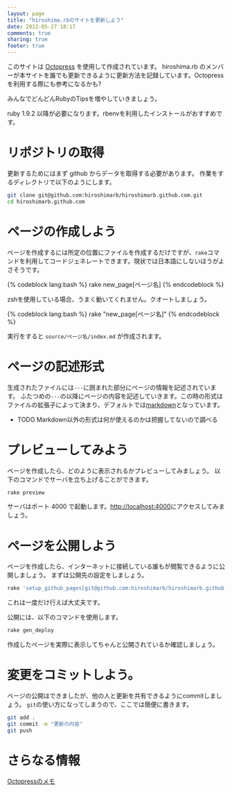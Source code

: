 ```yaml
---
layout: page
title: "hiroshima.rbのサイトを更新しよう"
date: 2012-05-27 18:17
comments: true
sharing: true
footer: true
---
```


このサイトは [Octopress](http://octopress.org/) を使用して作成されています。
hiroshima.rb のメンバーが本サイトを誰でも更新できるように更新方法を記録しています。Octopress を利用する際にも参考になるかも?

みんなでどんどんRubyのTipsを増やしていきましょう。

ruby 1.9.2 以降が必要になります。rbenvを利用したインストールがおすすめです。

# リポジトリの取得

更新するためにはまず github からデータを取得する必要があります。
作業をするディレクトリで以下のようにします。

``` bash
git clone git@github.com:hiroshimarb/hiroshimarb.github.com.git
cd hiroshimarb.github.com
```

# ページの作成しよう

ページを作成するには所定の位置にファイルを作成するだけですが、`rake`コマンドを利用してコードジェネレートできます。現状では日本語にしないほうがよさそうです。

{% codeblock lang:bash %}
rake new_page[ページ名]
{% endcodeblock %}

zshを使用している場合、うまく動いてくれません。クオートしましょう。

{% codeblock lang:bash %}
rake "new_page[ページ名]"
{% endcodeblock %}

実行をすると
`source/ページ名/index.md` が作成されます。

# ページの記述形式

生成されたファイルには`---`に囲まれた部分にページの情報を記述されています。
ふたつめの`---`の以降にページの内容を記述していきます。この時の形式はファイルの拡張子によって決まり、デフォルトでは[markdown](http://daringfireball.net/projects/markdown/)となっています。

- TODO Markdown以外の形式は何が使えるのかは把握してないので調べる

# プレビューしてみよう

ページを作成したら、どのように表示されるかプレビューしてみましょう。
以下のコマンドでサーバを立ち上げることができます。

``` bash
rake preview
```

サーバはポート 4000 で起動します。[http://localhost:4000](http://localhost:4000)にアクセスしてみましょう。

# ページを公開しよう

ページを作成したら、インターネットに接続している誰もが閲覧できるように公開しましょう。
まずは公開先の設定をしましょう。

``` bash
rake 'setup_github_pages[git@github.com:hiroshimarb/hiroshimarb.github.com.git]'
```

これは一度だけ行えば大丈夫です。

公開には、以下のコマンドを使用します。

```bash
rake gen_deploy
```

作成したページを実際に表示してちゃんと公開されているか確認しましょう。

# 変更をコミットしよう。

ページの公開はできましたが、他の人と更新を共有できるようにcommitしましょう。
`git`の使い方になってしまうので、ここでは簡便に書きます。

``` bash
git add .
git commit -m "更新の内容"
git push
```

# さらなる情報

[Octopressのメモ](/docs/octopress)
